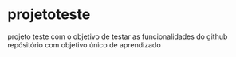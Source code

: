 # projetoteste
projeto teste com o objetivo de testar as funcionalidades do github
repósitório com objetivo único de aprendizado